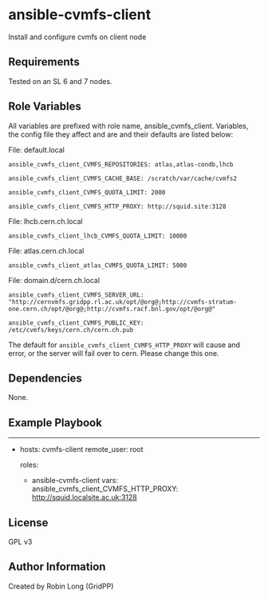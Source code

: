 # ansible-cvmfs-client
Install and configure cvmfs on client node

Requirements
------------

Tested on an SL 6 and 7 nodes.


Role Variables
------------

All variables are prefixed with role name, ansible_cvmfs_client. Variables, the config file they affect and are and their defaults are listed below:


File: default.local

`ansible_cvmfs_client_CVMFS_REPOSITORIES: atlas,atlas-condb,lhcb`

`ansible_cvmfs_client_CVMFS_CACHE_BASE: /scratch/var/cache/cvmfs2`

`ansible_cvmfs_client_CVMFS_QUOTA_LIMIT: 2000`

`ansible_cvmfs_client_CVMFS_HTTP_PROXY: http://squid.site:3128`


File: lhcb.cern.ch.local

`ansible_cvmfs_client_lhcb_CVMFS_QUOTA_LIMIT: 10000`

File: atlas.cern.ch.local

`ansible_cvmfs_client_atlas_CVMFS_QUOTA_LIMIT: 5000`


File: domain.d/cern.ch.local

`ansible_cvmfs_client_CVMFS_SERVER_URL: "http://cernvmfs.gridpp.rl.ac.uk/opt/@org@;http://cvmfs-stratum-one.cern.ch/opt/@org@;http://cvmfs.racf.bnl.gov/opt/@org@"`

`ansible_cvmfs_client_CVMFS_PUBLIC_KEY: /etc/cvmfs/keys/cern.ch/cern.ch.pub`


The default for `ansible_cvmfs_client_CVMFS_HTTP_PROXY` will cause and error, or the server will fail over to cern.  Please change this one.


Dependencies
------------

None.


Example Playbook
----------------
---
- hosts: cvmfs-client
  remote_user: root

  roles:
    - ansible-cvmfs-client
  vars:
    ansible_cvmfs_client_CVMFS_HTTP_PROXY: http://squid.localsite.ac.uk:3128


License
-------

GPL v3

Author Information
------------------

Created by Robin Long (GridPP)